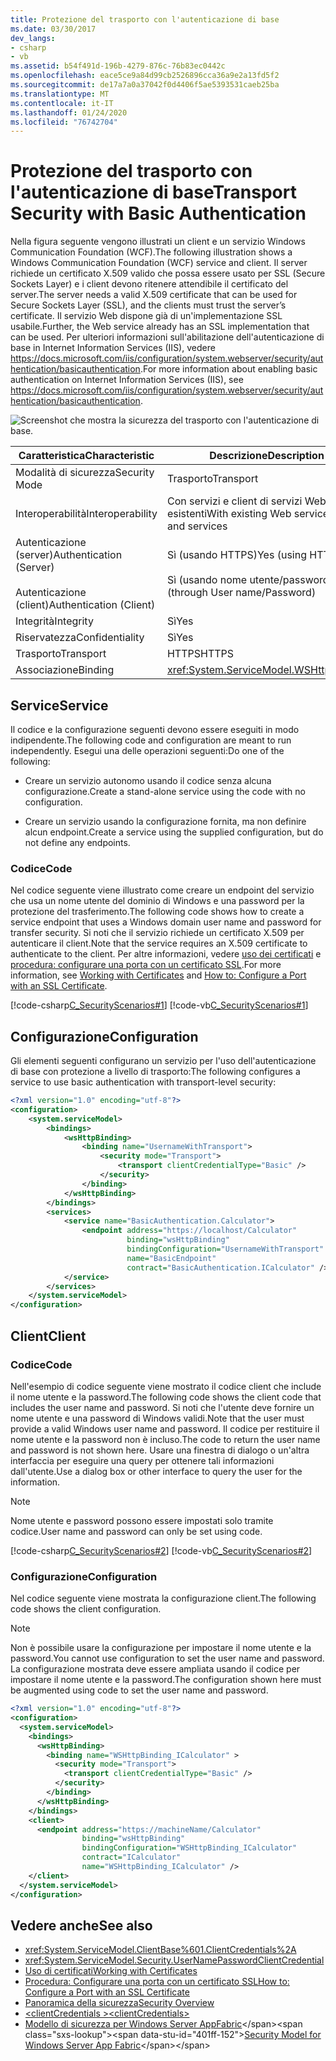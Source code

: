 ```yaml
---
title: Protezione del trasporto con l'autenticazione di base
ms.date: 03/30/2017
dev_langs:
- csharp
- vb
ms.assetid: b54f491d-196b-4279-876c-76b83ec0442c
ms.openlocfilehash: eace5ce9a84d99cb2526896cca36a9e2a13fd5f2
ms.sourcegitcommit: de17a7a0a37042f0d4406f5ae5393531caeb25ba
ms.translationtype: MT
ms.contentlocale: it-IT
ms.lasthandoff: 01/24/2020
ms.locfileid: "76742704"
---
```

# <a name="transport-security-with-basic-authentication"></a><span data-ttu-id="401ff-102">Protezione del trasporto con l'autenticazione di base</span><span class="sxs-lookup"><span data-stu-id="401ff-102">Transport Security with Basic Authentication</span></span>
<span data-ttu-id="401ff-103">Nella figura seguente vengono illustrati un client e un servizio Windows Communication Foundation (WCF).</span><span class="sxs-lookup"><span data-stu-id="401ff-103">The following illustration shows a Windows Communication Foundation (WCF) service and client.</span></span> <span data-ttu-id="401ff-104">Il server richiede un certificato X.509 valido che possa essere usato per SSL (Secure Sockets Layer) e i client devono ritenere attendibile il certificato del server.</span><span class="sxs-lookup"><span data-stu-id="401ff-104">The server needs a valid X.509 certificate that can be used for Secure Sockets Layer (SSL), and the clients must trust the server’s certificate.</span></span> <span data-ttu-id="401ff-105">Il servizio Web dispone già di un'implementazione SSL usabile.</span><span class="sxs-lookup"><span data-stu-id="401ff-105">Further, the Web service already has an SSL implementation that can be used.</span></span> <span data-ttu-id="401ff-106">Per ulteriori informazioni sull'abilitazione dell'autenticazione di base in Internet Information Services (IIS), vedere <https://docs.microsoft.com/iis/configuration/system.webserver/security/authentication/basicauthentication>.</span><span class="sxs-lookup"><span data-stu-id="401ff-106">For more information about enabling basic authentication on Internet Information Services (IIS), see <https://docs.microsoft.com/iis/configuration/system.webserver/security/authentication/basicauthentication>.</span></span>  
  
 ![Screenshot che mostra la sicurezza del trasporto con l'autenticazione di base.](./media/transport-security-with-basic-authentication/transport-security-basic-authentication.gif)  
  
|<span data-ttu-id="401ff-108">Caratteristica</span><span class="sxs-lookup"><span data-stu-id="401ff-108">Characteristic</span></span>|<span data-ttu-id="401ff-109">Descrizione</span><span class="sxs-lookup"><span data-stu-id="401ff-109">Description</span></span>|  
|--------------------|-----------------|  
|<span data-ttu-id="401ff-110">Modalità di sicurezza</span><span class="sxs-lookup"><span data-stu-id="401ff-110">Security Mode</span></span>|<span data-ttu-id="401ff-111">Trasporto</span><span class="sxs-lookup"><span data-stu-id="401ff-111">Transport</span></span>|  
|<span data-ttu-id="401ff-112">Interoperabilità</span><span class="sxs-lookup"><span data-stu-id="401ff-112">Interoperability</span></span>|<span data-ttu-id="401ff-113">Con servizi e client di servizi Web esistenti</span><span class="sxs-lookup"><span data-stu-id="401ff-113">With existing Web service clients and services</span></span>|  
|<span data-ttu-id="401ff-114">Autenticazione (server)</span><span class="sxs-lookup"><span data-stu-id="401ff-114">Authentication (Server)</span></span><br /><br /> <span data-ttu-id="401ff-115">Autenticazione (client)</span><span class="sxs-lookup"><span data-stu-id="401ff-115">Authentication (Client)</span></span>|<span data-ttu-id="401ff-116">Sì (usando HTTPS)</span><span class="sxs-lookup"><span data-stu-id="401ff-116">Yes (using HTTPS)</span></span><br /><br /> <span data-ttu-id="401ff-117">Sì (usando nome utente/password).</span><span class="sxs-lookup"><span data-stu-id="401ff-117">Yes (through User name/Password)</span></span>|  
|<span data-ttu-id="401ff-118">Integrità</span><span class="sxs-lookup"><span data-stu-id="401ff-118">Integrity</span></span>|<span data-ttu-id="401ff-119">Sì</span><span class="sxs-lookup"><span data-stu-id="401ff-119">Yes</span></span>|  
|<span data-ttu-id="401ff-120">Riservatezza</span><span class="sxs-lookup"><span data-stu-id="401ff-120">Confidentiality</span></span>|<span data-ttu-id="401ff-121">Sì</span><span class="sxs-lookup"><span data-stu-id="401ff-121">Yes</span></span>|  
|<span data-ttu-id="401ff-122">Trasporto</span><span class="sxs-lookup"><span data-stu-id="401ff-122">Transport</span></span>|<span data-ttu-id="401ff-123">HTTPS</span><span class="sxs-lookup"><span data-stu-id="401ff-123">HTTPS</span></span>|  
|<span data-ttu-id="401ff-124">Associazione</span><span class="sxs-lookup"><span data-stu-id="401ff-124">Binding</span></span>|<xref:System.ServiceModel.WSHttpBinding>|  
  
## <a name="service"></a><span data-ttu-id="401ff-125">Service</span><span class="sxs-lookup"><span data-stu-id="401ff-125">Service</span></span>  
 <span data-ttu-id="401ff-126">Il codice e la configurazione seguenti devono essere eseguiti in modo indipendente.</span><span class="sxs-lookup"><span data-stu-id="401ff-126">The following code and configuration are meant to run independently.</span></span> <span data-ttu-id="401ff-127">Esegui una delle operazioni seguenti:</span><span class="sxs-lookup"><span data-stu-id="401ff-127">Do one of the following:</span></span>  
  
- <span data-ttu-id="401ff-128">Creare un servizio autonomo usando il codice senza alcuna configurazione.</span><span class="sxs-lookup"><span data-stu-id="401ff-128">Create a stand-alone service using the code with no configuration.</span></span>  
  
- <span data-ttu-id="401ff-129">Creare un servizio usando la configurazione fornita, ma non definire alcun endpoint.</span><span class="sxs-lookup"><span data-stu-id="401ff-129">Create a service using the supplied configuration, but do not define any endpoints.</span></span>  
  
### <a name="code"></a><span data-ttu-id="401ff-130">Codice</span><span class="sxs-lookup"><span data-stu-id="401ff-130">Code</span></span>  
 <span data-ttu-id="401ff-131">Nel codice seguente viene illustrato come creare un endpoint del servizio che usa un nome utente del dominio di Windows e una password per la protezione del trasferimento.</span><span class="sxs-lookup"><span data-stu-id="401ff-131">The following code shows how to create a service endpoint that uses a Windows domain user name and password for transfer security.</span></span> <span data-ttu-id="401ff-132">Si noti che il servizio richiede un certificato X.509 per autenticare il client.</span><span class="sxs-lookup"><span data-stu-id="401ff-132">Note that the service requires an X.509 certificate to authenticate to the client.</span></span> <span data-ttu-id="401ff-133">Per altre informazioni, vedere [uso dei certificati](../../../../docs/framework/wcf/feature-details/working-with-certificates.md) e [procedura: configurare una porta con un certificato SSL](../../../../docs/framework/wcf/feature-details/how-to-configure-a-port-with-an-ssl-certificate.md).</span><span class="sxs-lookup"><span data-stu-id="401ff-133">For more information, see [Working with Certificates](../../../../docs/framework/wcf/feature-details/working-with-certificates.md) and [How to: Configure a Port with an SSL Certificate](../../../../docs/framework/wcf/feature-details/how-to-configure-a-port-with-an-ssl-certificate.md).</span></span>  
  
 [!code-csharp[C_SecurityScenarios#1](../../../../samples/snippets/csharp/VS_Snippets_CFX/c_securityscenarios/cs/source.cs#1)]
 [!code-vb[C_SecurityScenarios#1](../../../../samples/snippets/visualbasic/VS_Snippets_CFX/c_securityscenarios/vb/source.vb#1)]  
  
## <a name="configuration"></a><span data-ttu-id="401ff-134">Configurazione</span><span class="sxs-lookup"><span data-stu-id="401ff-134">Configuration</span></span>  
 <span data-ttu-id="401ff-135">Gli elementi seguenti configurano un servizio per l'uso dell'autenticazione di base con protezione a livello di trasporto:</span><span class="sxs-lookup"><span data-stu-id="401ff-135">The following configures a service to use basic authentication with transport-level security:</span></span>  
  
```xml  
<?xml version="1.0" encoding="utf-8"?>  
<configuration>  
    <system.serviceModel>  
        <bindings>  
            <wsHttpBinding>  
                <binding name="UsernameWithTransport">  
                    <security mode="Transport">  
                        <transport clientCredentialType="Basic" />  
                    </security>  
                </binding>  
            </wsHttpBinding>  
        </bindings>  
        <services>  
            <service name="BasicAuthentication.Calculator">  
                <endpoint address="https://localhost/Calculator"  
                          binding="wsHttpBinding"   
                          bindingConfiguration="UsernameWithTransport"  
                          name="BasicEndpoint"   
                          contract="BasicAuthentication.ICalculator" />  
            </service>  
        </services>  
    </system.serviceModel>  
</configuration>  
```  
  
## <a name="client"></a><span data-ttu-id="401ff-136">Client</span><span class="sxs-lookup"><span data-stu-id="401ff-136">Client</span></span>  
  
### <a name="code"></a><span data-ttu-id="401ff-137">Codice</span><span class="sxs-lookup"><span data-stu-id="401ff-137">Code</span></span>  
 <span data-ttu-id="401ff-138">Nell'esempio di codice seguente viene mostrato il codice client che include il nome utente e la password.</span><span class="sxs-lookup"><span data-stu-id="401ff-138">The following code shows the client code that includes the user name and password.</span></span> <span data-ttu-id="401ff-139">Si noti che l'utente deve fornire un nome utente e una password di Windows validi.</span><span class="sxs-lookup"><span data-stu-id="401ff-139">Note that the user must provide a valid Windows user name and password.</span></span> <span data-ttu-id="401ff-140">Il codice per restituire il nome utente e la password non è incluso.</span><span class="sxs-lookup"><span data-stu-id="401ff-140">The code to return the user name and password is not shown here.</span></span> <span data-ttu-id="401ff-141">Usare una finestra di dialogo o un'altra interfaccia per eseguire una query per ottenere tali informazioni dall'utente.</span><span class="sxs-lookup"><span data-stu-id="401ff-141">Use a dialog box or other interface to query the user for the information.</span></span>  
  
> [!NOTE]
> <span data-ttu-id="401ff-142">Nome utente e password possono essere impostati solo tramite codice.</span><span class="sxs-lookup"><span data-stu-id="401ff-142">User name and password can only be set using code.</span></span>  
  
 [!code-csharp[C_SecurityScenarios#2](../../../../samples/snippets/csharp/VS_Snippets_CFX/c_securityscenarios/cs/source.cs#2)]
 [!code-vb[C_SecurityScenarios#2](../../../../samples/snippets/visualbasic/VS_Snippets_CFX/c_securityscenarios/vb/source.vb#2)]  
  
### <a name="configuration"></a><span data-ttu-id="401ff-143">Configurazione</span><span class="sxs-lookup"><span data-stu-id="401ff-143">Configuration</span></span>  
 <span data-ttu-id="401ff-144">Nel codice seguente viene mostrata la configurazione client.</span><span class="sxs-lookup"><span data-stu-id="401ff-144">The following code shows the client configuration.</span></span>  
  
> [!NOTE]
> <span data-ttu-id="401ff-145">Non è possibile usare la configurazione per impostare il nome utente e la password.</span><span class="sxs-lookup"><span data-stu-id="401ff-145">You cannot use configuration to set the user name and password.</span></span> <span data-ttu-id="401ff-146">La configurazione mostrata deve essere ampliata usando il codice per impostare il nome utente e la password.</span><span class="sxs-lookup"><span data-stu-id="401ff-146">The configuration shown here must be augmented using code to set the user name and password.</span></span>  
  
```xml  
<?xml version="1.0" encoding="utf-8"?>  
<configuration>  
  <system.serviceModel>  
    <bindings>  
      <wsHttpBinding>  
        <binding name="WSHttpBinding_ICalculator" >  
          <security mode="Transport">  
            <transport clientCredentialType="Basic" />  
          </security>  
        </binding>  
      </wsHttpBinding>  
    </bindings>  
    <client>  
      <endpoint address="https://machineName/Calculator"   
                binding="wsHttpBinding"  
                bindingConfiguration="WSHttpBinding_ICalculator"   
                contract="ICalculator"  
                name="WSHttpBinding_ICalculator" />  
    </client>  
  </system.serviceModel>  
</configuration>  
```  
  
## <a name="see-also"></a><span data-ttu-id="401ff-147">Vedere anche</span><span class="sxs-lookup"><span data-stu-id="401ff-147">See also</span></span>

- <xref:System.ServiceModel.ClientBase%601.ClientCredentials%2A>
- <xref:System.ServiceModel.Security.UserNamePasswordClientCredential>
- [<span data-ttu-id="401ff-148">Uso di certificati</span><span class="sxs-lookup"><span data-stu-id="401ff-148">Working with Certificates</span></span>](../../../../docs/framework/wcf/feature-details/working-with-certificates.md)
- [<span data-ttu-id="401ff-149">Procedura: Configurare una porta con un certificato SSL</span><span class="sxs-lookup"><span data-stu-id="401ff-149">How to: Configure a Port with an SSL Certificate</span></span>](../../../../docs/framework/wcf/feature-details/how-to-configure-a-port-with-an-ssl-certificate.md)
- [<span data-ttu-id="401ff-150">Panoramica della sicurezza</span><span class="sxs-lookup"><span data-stu-id="401ff-150">Security Overview</span></span>](../../../../docs/framework/wcf/feature-details/security-overview.md)
- [<span data-ttu-id="401ff-151">\<clientCredentials ></span><span class="sxs-lookup"><span data-stu-id="401ff-151">\<clientCredentials></span></span>](../../../../docs/framework/configure-apps/file-schema/wcf/clientcredentials.md)
- <span data-ttu-id="401ff-152">[Modello di sicurezza per Windows Server AppFabric](https://docs.microsoft.com/previous-versions/appfabric/ee677202(v=azure.10))</span><span class="sxs-lookup"><span data-stu-id="401ff-152">[Security Model for Windows Server App Fabric](https://docs.microsoft.com/previous-versions/appfabric/ee677202(v=azure.10))</span></span>
